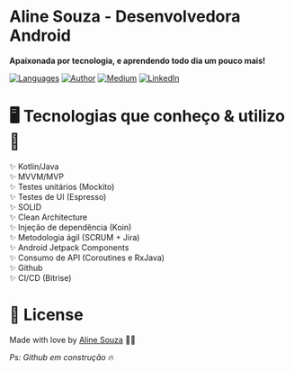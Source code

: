 # Aline Souza - Desenvolvedora Android
<p align="justify"><strong>Apaixonada por tecnologia, e aprendendo todo dia um pouco mais!</strong></p>

[![Languages](https://img.shields.io/github/languages/top/assouza19/NextPage?style=flat-square)](#)
[![Author](https://img.shields.io/static/v1?label=@author&message=Aline%20Developer&color=important)](https://github.com/assouza19)
[![Medium](https://img.shields.io/static/v1?label=@medium&message=Siga-me&color=success)](https://medium.com/aline-souza)
[![LinkedIn](https://img.shields.io/static/v1?label=@linkedin&message=@assouza94&color=blue)](https://www.linkedin.com/in/assouza94/)


# 🖥️ Tecnologias que conheço & utilizo 💪

✨ Kotlin/Java </br>
✨ MVVM/MVP </br>
✨ Testes unitários (Mockito) </br>
✨ Testes de UI (Espresso) </br>
✨ SOLID </br>
✨ Clean Architecture </br>
✨ Injeção de dependência (Koin) </br>
✨ Metodologia ágil (SCRUM + Jira) </br>
✨ Android Jetpack Components </br>
✨ Consumo de API (Coroutines e RxJava) </br>
✨ Github </br>
✨ CI/CD (Bitrise) </br>


# 📖 License

Made with love by [Aline Souza](https://github.com/assouza19) 🐼🖤

<i>Ps: Github em construção</i> 🔥
